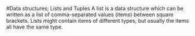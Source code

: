 #Data structures; Lists and Tuples
A list is a data structure which can be written as a list of comma-separated values (items) between square brackets. Lists might contain items of different types, but usually the items all have the same type.
